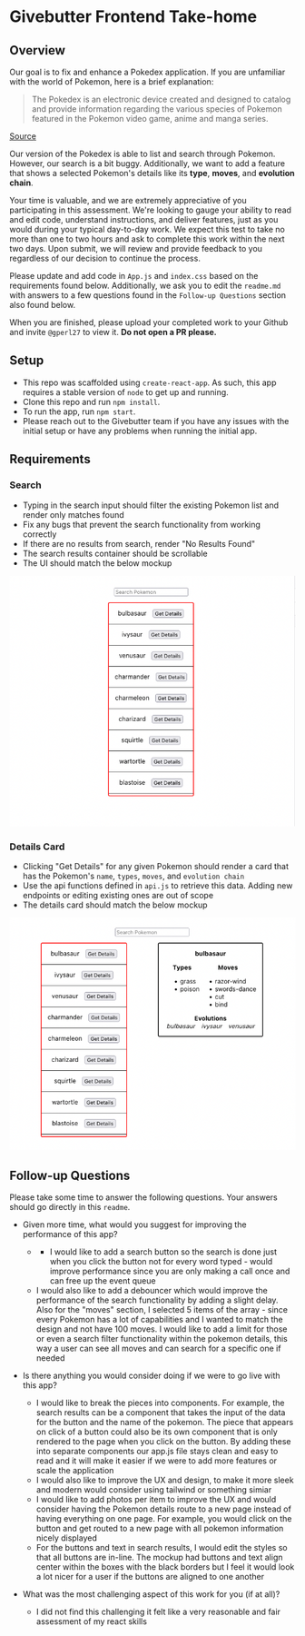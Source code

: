 # Givebutter Frontend Take-home

## Overview

Our goal is to fix and enhance a Pokedex application. If you are unfamiliar with the world of Pokemon, here is a brief explanation:

> The Pokedex is an electronic device created and designed to catalog and provide information regarding the various species of Pokemon featured in the Pokemon video game, anime and manga series.
 
[Source](https://pokemon.fandom.com/wiki/Pokedex)
 
Our version of the Pokedex is able to list and search through Pokemon. However, our search is a bit buggy. Additionally, we want to add a feature that shows a selected Pokemon's details like its **type**, **moves**, and **evolution chain**.

Your time is valuable, and we are extremely appreciative of you participating in this assessment. We're looking to gauge your ability to read and edit code, understand instructions, and deliver features, just as you would during your typical day-to-day work. We expect this test to take no more than one to two hours and ask to complete this work within the next two days. Upon submit, we will review and provide feedback to you regardless of our decision to continue the process.

Please update and add code in `App.js` and `index.css` based on the requirements found below. Additionally, we ask you to edit the `readme.md` with answers to a few questions found in the `Follow-up Questions` section also found below.

When you are finished, please upload your completed work to your Github and invite `@gperl27` to view it. **Do not open a PR please.**

## Setup

- This repo was scaffolded using `create-react-app`. As such, this app requires a stable version of `node` to get up and running.
- Clone this repo and run `npm install`.
- To run the app, run `npm start`.
- Please reach out to the Givebutter team if you have any issues with the initial setup or have any problems when running the initial app.

## Requirements

### Search
- Typing in the search input should filter the existing Pokemon list and render only matches found
- Fix any bugs that prevent the search functionality from working correctly
- If there are no results from search, render "No Results Found"
- The search results container should be scrollable
- The UI should match the below mockup

![](mockup0.png)

### Details Card
     
- Clicking "Get Details" for any given Pokemon should render a card that has the Pokemon's `name`, `types`, `moves`, and `evolution chain`
- Use the api functions defined in `api.js` to retrieve this data. Adding new endpoints or editing existing ones are out of scope
- The details card should match the below mockup

![](mockup1.png)

## Follow-up Questions

Please take some time to answer the following questions. Your answers should go directly in this `readme`.

- Given more time, what would you suggest for improving the performance of this app?
    -  - I would like to add a search button so the search is done just when you click the button not for every word typed - would improve performance since you are only making a call once and can free up the event queue  
    - I would also like to add a debouncer which would improve the performance of the search functionality by adding a slight delay. Also for the "moves" section, I selected 5 items of the array - since every Pokemon has a lot of capabilities and I wanted to match the design and not have 100 moves. I would like to add a limit for those or even a search filter functionality within the pokemon details, this way a user can see all moves and can search for a specific one if needed

- Is there anything you would consider doing if we were to go live with this app? 
    - I would like to break the pieces into components. For example, the search results can be a component that takes the input of the data for the button and the name of the pokemon. The piece that appears on click of a button could also be its own component that is only rendered to the page when you click on the button. By adding these into separate components our app.js file stays clean and easy to read and it will make it easier if we were to add more features or scale the application
    - I would also like to improve the UX and design, to make it more sleek and modern would consider using tailwind or something simiar
    - I would like to add photos per item to improve the UX and would consider having the Pokemon details route to a new page instead of having everything on one page. For example, you would click on the button and get routed to a new page with all pokemon information nicely displayed
    - For the buttons and text in search results, I would edit the styles so that all buttons are in-line. The mockup had buttons and text align center within the boxes with the black borders but I feel it would look a lot nicer for a user if the buttons are aligned to one another

- What was the most challenging aspect of this work for you (if at all)?
     - I did not find this challenging it felt like a very reasonable and fair assessment of my react skills